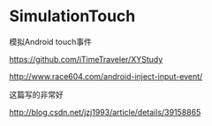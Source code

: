 # SimulationTouch

模拟Android touch事件

https://github.com/iTimeTraveler/XYStudy

http://www.race604.com/android-inject-input-event/


这篇写的非常好


http://blog.csdn.net/jzj1993/article/details/39158865
